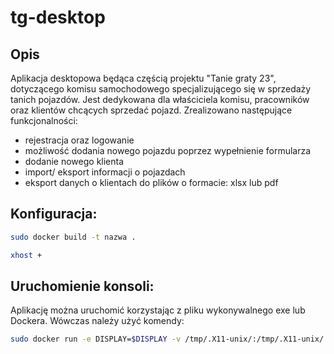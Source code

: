 # tg-desktop

## Opis

Aplikacja desktopowa będąca częścią projektu "Tanie graty 23", dotyczącego komisu samochodowego specjalizującego się w sprzedaży tanich pojazdów. Jest dedykowana dla właściciela komisu, pracowników oraz klientów chcących sprzedać pojazd. Zrealizowano następujące funkcjonalności:
 * rejestracja oraz logowanie
 * możliwość dodania nowego pojazdu poprzez wypełnienie formularza
 * dodanie nowego klienta
 * import/ eksport informacji o pojazdach
 * eksport danych o klientach do plików o formacie: xlsx lub pdf


## Konfiguracja:
``` bash
sudo docker build -t nazwa .
```

``` bash
xhost +
```

## Uruchomienie konsoli:
Aplikację można uruchomić korzystając z pliku wykonywalnego exe lub Dockera. Wówczas należy użyć komendy:

``` bash
sudo docker run -e DISPLAY=$DISPLAY -v /tmp/.X11-unix/:/tmp/.X11-unix/ -it nazwa /bin/bash
```
